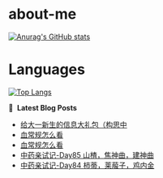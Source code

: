 # about-me
[![Anurag's GitHub stats](https://github-readme-stats.vercel.app/api?username=whitewatercn)](https://github.com/anuraghazra/github-readme-stats)

# Languages
[![Top Langs](https://github-readme-stats.vercel.app/api/top-langs/?username=whitewatercn)](https://github.com/anuraghazra/github-readme-stats)

📕 &nbsp;**Latest Blog Posts**
<!-- BLOG-POST-LIST:START -->
- [给大一新生的信息大礼包（构思中](https://forum.beginner.center/t/topic/1285/13)
- [血常规怎么看](https://forum.beginner.center/t/topic/1345/2)
- [血常规怎么看](https://forum.beginner.center/t/topic/1345/1)
- [中药亲试记-Day85 山楂，焦神曲，建神曲](https://forum.beginner.center/t/topic/1344/1)
- [中药亲试记-Day84 柿蒂，莱菔子，鸡内金](https://forum.beginner.center/t/topic/1343/1)
<!-- BLOG-POST-LIST:END -->
